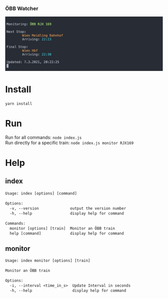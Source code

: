 ### ÖBB Watcher

![Version 1 Image](screenshots/Version1.png)

# Install
`yarn install`

# Run
Run for all commands: `node index.js`  
Run directly for a specific train: `node index.js monitor RJX169`  

# Help

## index
```
Usage: index [options] [command]

Options:
  -v, --version              output the version number
  -h, --help                 display help for command

Commands:
  monitor [options] [train]  Monitor an ÖBB train
  help [command]             display help for command
```

## monitor
```
Usage: index monitor [options] [train]

Monitor an ÖBB train

Options:
  -i, --interval <time_in_s>  Update Interval in seconds
  -h, --help                  display help for command
```